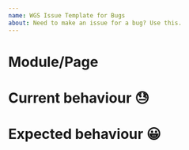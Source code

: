 ```yaml
---
name: WGS Issue Template for Bugs
about: Need to make an issue for a bug? Use this.
---
```


# Module/Page
<!-- Module [> Sub-module] > Page -->

# Current behaviour 😓
<!-- [As 'role', ] when 'this', [and 'this'] … then 'that', [and 'that'] … -->

# Expected behaviour 😀
<!-- The 'As… When…' part of the sentence below should be the same between current and expected behaviour. -->
<!-- Only the 'Then…' part should differ. -->
<!-- [As 'role', ] when 'this', [and 'this'] … then 'that', [and 'that'] … -->

